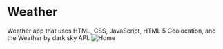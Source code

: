 # Weather
Weather app that uses HTML, CSS, JavaScript, HTML 5 Geolocation, and the Weather by dark sky API.
![Home](/img/pic.png 'Screenshot')
